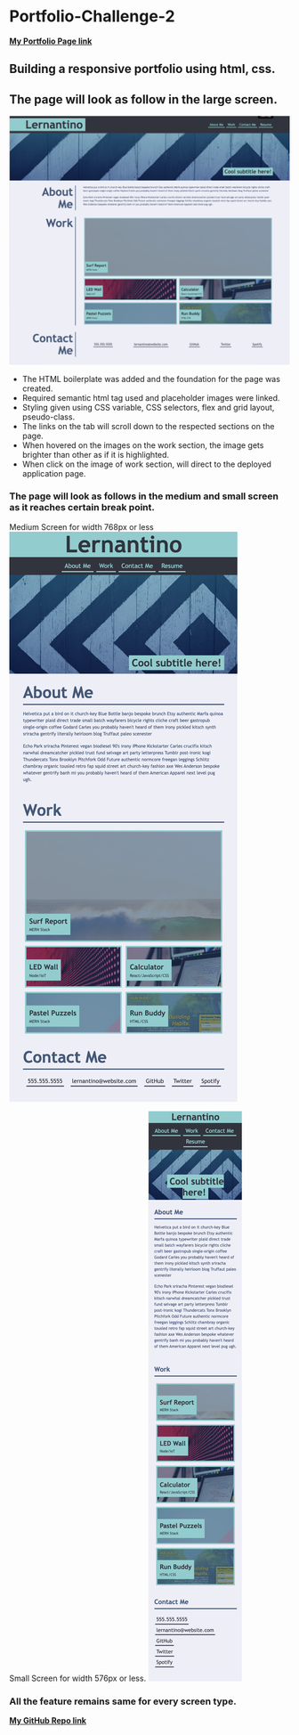# Portfolio-Challenge-2
**[My Portfolio Page link](https://salidamaharjan.github.io/portfolio-challenge-2/)**

## Building a responsive portfolio using html, css.

## The page will look as follow in the large screen.
![Image when seen in the large screen](assets/images/large.png)

* The HTML boilerplate was added and the foundation for the page was created.
* Required semantic html tag used and placeholder images were linked.
* Styling given using CSS variable, CSS selectors, flex and grid layout, pseudo-class.
* The links on the tab will scroll down to the respected sections on the page.
* When hovered on the images on the work section, the image gets brighter than other as if it is highlighted.
* When click on the image of work section, will direct to the deployed application page.

### The page will look as follows in the medium and small screen as it reaches certain break point.
Medium Screen for width 768px or less
![Medium Screen](assets/images/medium.png)

Small Screen for width 576px or less.
![Small Screen](assets/images/small.png)

### All the feature remains same for every screen type.

**[My GitHub Repo link](https://github.com/salidamaharjan/portfolio-challenge-2)**